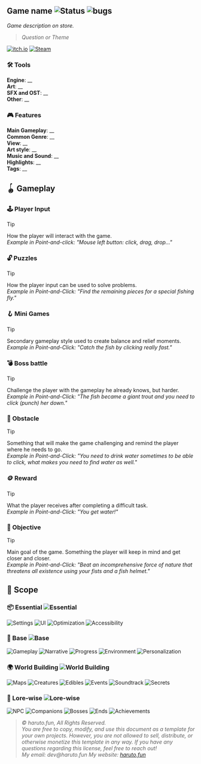 ## Game name ![Status](https://img.shields.io/badge/10%25-green) ![bugs](https://img.shields.io/badge/%F0%9F%AA%B2-1-green)
_Game description on store._
> _Question or Theme_

[![itch.io](https://img.shields.io/badge/Itch.io-FA5C5C?style=for-the-badge&logo=itchdotio&logoColor=white)](https://harutofun.itch.io/)
[![Steam](https://img.shields.io/badge/Steam-000000?style=for-the-badge&logo=steam&logoColor=white)](https://store.steampowered.com/app/)


### 🛠️ Tools

**Engine**: __  
**Art**: __  
**SFX and OST**: __  
**Other**: __  


### 🎮 Features

**Main Gameplay**: __  
**Common Genre**: __  
**View**: __  
**Art style**: __  
**Music and Sound**: __  
**Highlights**: __  
**Tags**: __  


## 🪀 Gameplay
### 🕹️ Player Input
> [!TIP]
> How the player will interact with the game.  
> _Example in Point-and-click:  "Mouse left button: click, drag, drop..."_


### 🔓 Puzzles
> [!TIP]
> How the player input can be used to solve problems.  
> _Example in Point-and-Click:  "Find the remaining pieces for a special fishing fly."_


### 🪝 Mini Games
> [!TIP]
> Secondary gameplay style used to create balance and relief moments.  
> _Example in Point-and-Click:  "Catch the fish by clicking really fast."_


### 💣 Boss battle
> [!TIP]
> Challenge the player with the gameplay he already knows, but harder.  
> _Example in Point-and-Click:  "The fish became a giant trout and you need to click (punch) her down."_


### 🧱 Obstacle
> [!TIP]
> Something that will make the game challenging and remind the player where he needs to go.  
> _Example in Point-and-Click:  "You need to drink water sometimes to be able to click, what makes you need to find water as well."_


### 🪙 Reward
> [!TIP]
> What the player receives after completing a difficult task.  
> _Example in Point-and-Click:  "You get water!"_


### 🎉 Objective
> [!TIP]
> Main goal of the game. Something the player will keep in mind and get closer and closer.  
> _Example in Point-and-Click:  "Beat an incomprehensive force of nature that threatens all existence using your fists and a fish helmet."_


## 📑 Scope
### 📦 Essential ![Essential](https://img.shields.io/badge/10%25-red)

![Settings](https://img.shields.io/badge/Settings%20and%20Menus-_10-blue)
![UI](https://img.shields.io/badge/UI%20and%20Interface-_10-blue)
![Optimization](https://img.shields.io/badge/Optimization-_10-blue)
![Accessibility](https://img.shields.io/badge/Accessibility%20and%20Compatibility-_10-blue)


### 🎲 Base ![Base](https://img.shields.io/badge/10%25-red)

![Gameplay](https://img.shields.io/badge/Gameplay-_10-blue)
![Narrative](https://img.shields.io/badge/Narrative-_10-blue)
![Progress](https://img.shields.io/badge/Progress%20System-_10-blue)
![Environment](https://img.shields.io/badge/Environment%20and%20Interaction-_10-blue)
![Personalization](https://img.shields.io/badge/Personalization%20and%20Uniqueness-_10-blue)


### 🌍 World Building ![World Building](https://img.shields.io/badge/10%25-red)

![Maps](https://img.shields.io/badge/Maps-_10-blue)
![Creatures](https://img.shields.io/badge/Creatures%20and%20Plants-_10-blue)
![Edibles](https://img.shields.io/badge/Edibles%20and%20Collectibles-_10-blue)
![Events](https://img.shields.io/badge/Events-_10-blue)
![Soundtrack](https://img.shields.io/badge/Soundtrack-_10-blue)
![Secrets](https://img.shields.io/badge/Secrets-_10-blue)


### 🍱 Lore-wise ![Lore-wise](https://img.shields.io/badge/10%25-red)

![NPC](https://img.shields.io/badge/NPC-_10-blue)
![Companions](https://img.shields.io/badge/Companions-_10-blue)
![Bosses](https://img.shields.io/badge/Bosses-_10-blue)
![Ends](https://img.shields.io/badge/Ends-_10-blue)
![Achievements](https://img.shields.io/badge/Achievements-_10-blue)  




> _© haruto.fun, All Rights Reserved._  
> _You are free to copy, modify, and use this document as a template for your own projects. However, you are not allowed to sell, distribute, or otherwise monetize this template in any way._
> _If you have any questions regarding this license, feel free to reach out!_  
> _My email: dev@haruto.fun_
> _My website: [haruto.fun](https://www.haruto.fun/)_
